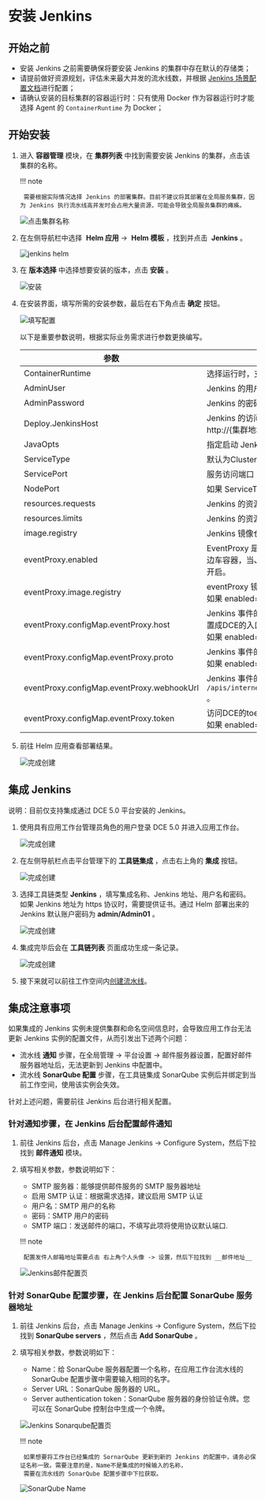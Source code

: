 # 安装 Jenkins

## 开始之前

- 安装 Jenkins 之前需要确保将要安装 Jenkins 的集群中存在默认的存储类；
- 请提前做好资源规划，评估未来最大并发的流水线数，并根据 [Jenkins 场景配置文档](../../quickstart/scenarios-config.md)进行配置；
- 请确认安装的目标集群的容器运行时：只有使用 Docker 作为容器运行时才能选择 Agent 的 `ContainerRuntime` 为 Docker；

## 开始安装

1. 进入 __容器管理__ 模块，在 __集群列表__ 中找到需要安装 Jenkins 的集群，点击该集群的名称。

    !!! note

        需要根据实际情况选择 Jenkins 的部署集群。目前不建议将其部署在全局服务集群，因为 Jenkins 执行流水线高并发时会占用大量资源，可能会导致全局服务集群的瘫痪。

    ![点击集群名称](https://docs.daocloud.io/daocloud-docs-images/docs/zh/docs/amamba/images/install-jenkins11.png)

2. 在左侧导航栏中选择  __Helm 应用__ ->  __Helm 模板__ ，找到并点击  __Jenkins__ 。

    ![jenkins helm](https://docs.daocloud.io/daocloud-docs-images/docs/amamba/images/install-jenkins12.png)

3. 在 __版本选择__ 中选择想要安装的版本，点击 __安装__ 。

    ![安装](https://docs.daocloud.io/daocloud-docs-images/docs/amamba/images/install-jenkins13.png)

4. 在安装界面，填写所需的安装参数，最后在右下角点击 __确定__ 按钮。

    ![填写配置](https://docs.daocloud.io/daocloud-docs-images/docs/amamba/images/install-jenkins14.png)

    以下是重要参数说明，根据实际业务需求进行参数更换编写。

    | 参数                                 | 描述                                                         |
    | ------------------------------------ | ------------------------------------------------------------ |
    | ContainerRuntime                     | 选择运行时，支持 podman、docker。需要根据集群的容器运行时决定。               |
    | AdminUser                            | Jenkins 的用户名                                             |
    | AdminPassword                        | Jenkins 的密码                                               |
    | Deploy.JenkinsHost                   | Jenkins 的访问链接。如果选择Node Port 方式，访问地址规则为：http://{集群地址:端口} |
    | JavaOpts                             | 指定启动 Jenkins 的 JVM 启动参数                             |
    | ServiceType                          | 默认为ClusterIP，支持ClusterIP、NodePort、LoadBalancer       |
    | ServicePort                          | 服务访问端口                                                 |
    | NodePort                             | 如果 ServiceType=NodePort 则需要必填，范围为：30000-32767    |
    | resources.requests                   | Jenkins 的资源请求值                                         |
    | resources.limits                     | Jenkins 的资源限制值                                         |
    | image.registry                       | Jenkins 镜像仓库地址                                                 |
    | eventProxy.enabled                   | EventProxy 是一个旨在为 Jenkins 到 Amamba APIServer提供可靠连接的边车容器，当Jenkins部署的集群和Global集群不在同一个区域的时候，最好开启。 |
    | eventProxy.image.registry            | eventProxy 镜像仓库的地址。<br />如果 enabled=true 必须填写                                   |
    | eventProxy.configMap.eventProxy.host  | Jenkins 事件的接收地址的Host，Jenkins如果部署在Worker集群，需要设置成DCE的入口地址。<br />如果 enabled=true 必须填写。                                   |
    | eventProxy.configMap.eventProxy.proto | Jenkins 事件的接收地址的Protocol，默认是http。<br />如果 enabled=true 必须填写                                   |
    | eventProxy.configMap.eventProxy.webhookUrl | Jenkins 事件的接收地址的路径，默认是 `/apis/internel.amamba.io/devops/pipeline/v1alpha1/webhooks/jenkins` 。  |
    | eventProxy.configMap.eventProxy.token | 访问DCE的toekn，获取方式参考[全局管理访问密钥文档](../../../ghippo/user-guide/personal-center/accesstoken.md)<br />如果 enabled=true 必须填写 |

5. 前往 Helm 应用查看部署结果。

    ![完成创建](https://docs.daocloud.io/daocloud-docs-images/docs/amamba/images/install-jenkins15.png)

## 集成 Jenkins

说明：目前仅支持集成通过 DCE 5.0 平台安装的 Jenkins。

1. 使用具有应用工作台管理员角色的用户登录 DCE 5.0 并进入应用工作台。

    ![完成创建](https://docs.daocloud.io/daocloud-docs-images/docs/amamba/images/install-jenkins16.png)

2. 在左侧导航栏点击平台管理下的 __工具链集成__ ，点击右上角的 __集成__ 按钮。

    ![完成创建](https://docs.daocloud.io/daocloud-docs-images/docs/amamba/images/install-jenkins17.png)

3. 选择工具链类型 __Jenkins__ ，填写集成名称、Jenkins 地址、用户名和密码。
   如果 Jenkins 地址为 https 协议时，需要提供证书。通过 Helm 部署出来的 Jenkins 默认账户密码为 __admin/Admin01__ 。

    ![完成创建](https://docs.daocloud.io/daocloud-docs-images/docs/amamba/images/install-jenkins18.png)

4. 集成完毕后会在 __工具链列表__ 页面成功生成一条记录。

    ![完成创建](https://docs.daocloud.io/daocloud-docs-images/docs/amamba/images/install-jenkins19.png)

5. 接下来就可以前往工作空间内[创建流水线](create/custom.md)。

## 集成注意事项

如果集成的 Jenkins 实例未提供集群和命名空间信息时，会导致应用工作台无法更新 Jenkins 实例的配置文件，从而引发出下述两个问题：

- 流水线 __通知__ 步骤，在全局管理 -> 平台设置 -> 邮件服务器设置，配置好邮件服务器地址后，无法更新到 Jenkins 中配置中。
- 流水线 __SonarQube 配置__ 步骤，在工具链集成 SonarQube 实例后并绑定到当前工作空间，使用该实例会失效。

针对上述问题，需要前往 Jenkins 后台进行相关配置。

### 针对通知步骤，在 Jenkins 后台配置邮件通知

1. 前往 Jenkins 后台，点击 Manage Jenkins -> Configure System，然后下拉找到 __邮件通知__ 模块。

2. 填写相关参数，参数说明如下：

    - SMTP 服务器：能够提供邮件服务的 SMTP 服务器地址
    - 启用 SMTP 认证：根据需求选择，建议启用 SMTP 认证
    - 用户名：SMTP 用户的名称
    - 密码：SMTP 用户的密码
    - SMTP 端口：发送邮件的端口，不填写此项将使用协议默认端口.

    !!! note

        配置发件人邮箱地址需要点击 右上角个人头像 -> 设置，然后下拉找到 __邮件地址__ 

    ![Jenkins邮件配置页](https://docs.daocloud.io/daocloud-docs-images/docs/zh/docs/amamba/images/install-jenkins06.png)

### 针对 SonarQube 配置步骤，在 Jenkins 后台配置 SonarQube 服务器地址

1. 前往 Jenkins 后台，点击 Manage Jenkins -> Configure System，然后下拉找到 __SonarQube servers__ ，然后点击 __Add SonarQube__ 。

2. 填写相关参数，参数说明如下：

    - Name：给 SonarQube 服务器配置一个名称，在应用工作台流水线的 SonarQube 配置步骤中需要输入相同的名字。
    - Server URL：SonarQube 服务器的 URL。
    - Server authentication token：SonarQube 服务器的身份验证令牌。您可以在 SonarQube 控制台中生成一个令牌。

    ![Jenkins Sonarqube配置页](https://docs.daocloud.io/daocloud-docs-images/docs/zh/docs/amamba/images/install-jenkins08.png)

    !!! note

        如果想要将工作台已经集成的 SornarQube 更新到新的 Jenkins 的配置中，请务必保证名称一致。需要注意的是，Name不是集成的时候输入的名称，
        需要在流水线的 SonarQube 配置步骤中下拉获取。


    ![SonarQube Name](https://docs.daocloud.io/daocloud-docs-images/docs/zh/docs/amamba/images/install-jenkins07.png)

